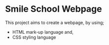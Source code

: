 # Smile School Webpage
This project aims to create a webpage, by using;
- HTML mark-up language and,
- CSS styling language

